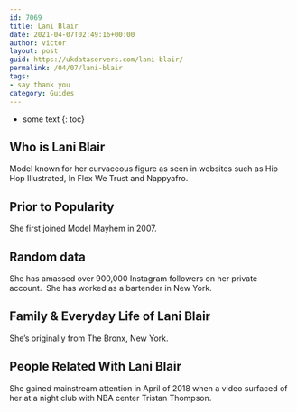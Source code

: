 ```yaml
---
id: 7069
title: Lani Blair
date: 2021-04-07T02:49:16+00:00
author: victor
layout: post
guid: https://ukdataservers.com/lani-blair/
permalink: /04/07/lani-blair
tags:
- say thank you
category: Guides
---
```


* some text
{: toc}


## Who is Lani Blair



Model known for her curvaceous figure as seen in websites such as Hip Hop Illustrated, In Flex We Trust and Nappyafro.

                
                
                
## Prior to Popularity



She first joined Model Mayhem in 2007.

                
                
                
## Random data



She has amassed over 900,000 Instagram followers on her private account.  She has worked as a bartender in New York.

                
                
                
## Family & Everyday Life of Lani Blair



She&#8217;s originally from The Bronx, New York.

                
                
                
## People Related With Lani Blair



She gained mainstream attention in April of 2018 when a video surfaced of her at a night club with NBA center Tristan Thompson.

                
              
            
          
          
          